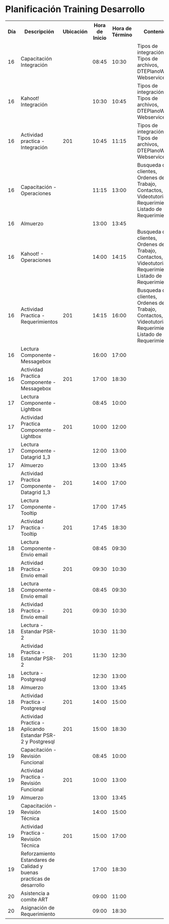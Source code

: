 # Planificación Training Desarrollo

<table>
    <tr>
        <th>Día</th>
        <th>Descripción</th>
		<th>Ubicación</th>
		<th>Hora de Inicio</th>
		<th>Hora de Término</th>
        <th>Contenido</th>
		<th>Tipo de Actividad</th>
		<th>Área Responsable</th>
		<th>Nombre de Responsable</th>
    </tr>
    </tr>
		<tr>
        <td>16</td>
		<td>Capacitación Integración</td>
		<td></td>
		<td>08:45</td>
		<td>10:30</td>
		<td>Tipos de integración, Tipos de archivos, DTEPlanoWs, Webservices</td>
		<td>Grupal</td>
		<td>PD</td>
		<td></td>
    </tr>
    </tr>
		<tr>
        <td>16</td>
		<td>Kahoot! Integración</td>
		<td></td>
		<td>10:30</td>
		<td>10:45</td>
		<td>Tipos de integración, Tipos de archivos, DTEPlanoWs, Webservices</td>
		<td>Grupal</td>
		<td>PD</td>
		<td></td>
    </tr>
    </tr>
		<tr>
        <td>16</td>
		<td>Actividad practica - Integración</td>
		<td>201</td>
		<td>10:45</td>
		<td>11:15</td>
		<td>Tipos de integración, Tipos de archivos, DTEPlanoWs, Webservices</td>
		<td>Grupal</td>
		<td>PD</td>
		<td></td>
    </tr>
    </tr>
		<tr>
        <td>16</td>
		<td>Capacitación - Operaciones</td>
		<td></td>
		<td>11:15</td>
		<td>13:00</td>
		<td>Busqueda de clientes, Ordenes de Trabajo, Contactos, Videotutoriales, Requerimientos, Listado de Requerimientos</td>
		<td>Grupal</td>
		<td>PD</td>
		<td></td>
    </tr>
    </tr>
		<tr>
        <td>16</td>
		<td>Almuerzo</td>
		<td></td>
		<td>13:00</td>
		<td>13:45</td>
		<td></td>
		<td></td>
		<td></td>
		<td></td>
    </tr>
    </tr>
		<tr>
        <td>16</td>
		<td>Kahoot! - Operaciones</td>
		<td></td>
		<td>14:00</td>
		<td>14:15</td>
		<td>Busqueda de clientes, Ordenes de Trabajo, Contactos, Videotutoriales, Requerimientos, Listado de Requerimientos</td>
		<td>Grupal</td>
		<td>PD</td>
		<td></td>
    </tr>
    </tr>
		<tr>
        <td>16</td>
		<td>Actividad Practica - Requerimientos</td>
		<td>201</td>
		<td>14:15</td>
		<td>16:00</td>
		<td>Busqueda de clientes, Ordenes de Trabajo, Contactos, Videotutoriales, Requerimientos, Listado de Requerimientos</td>
		<td>Individual</td>
		<td>Trainee Desarrollo</td>
		<td></td>
    </tr>
    </tr>
		<tr>
        <td>16</td>
		<td>Lectura Componente - Messagebox</td>
		<td></td>
		<td>16:00</td>
		<td>17:00</td>
		<td></td>
		<td>Individual</td>
		<td>Trainee Desarrollo</td>
		<td>Wiki</td>
    </tr>
    </tr>
		<tr>
        <td>16</td>
		<td>Actividad Practica Componente - Messagebox</td>
		<td>201</td>
		<td>17:00</td>
		<td>18:30</td>
		<td></td>
		<td>Individual</td>
		<td>Trainee Desarrollo</td>
		<td>Wiki</td>
    </tr>
    </tr>
		<tr>
        <td>17</td>
		<td>Lectura Componente - Lightbox</td>
		<td></td>
		<td>08:45</td>
		<td>10:00</td>
		<td></td>
		<td>Individual</td>
		<td>Trainee Desarrollo</td>
		<td>Wiki</td>
    </tr>
    </tr>
		<tr>
        <td>17</td>
		<td>Actividad Practica Componente - Lightbox</td>
		<td>201</td>
		<td>10:00</td>
		<td>12:00</td>
		<td></td>
		<td>Individual</td>
		<td>Trainee Desarrollo</td>
		<td>Wiki</td>
    </tr>
    </tr>
		<tr>
        <td>17</td>
		<td>Lectura Componente - Datagrid 1,3</td>
		<td></td>
		<td>12:00</td>
		<td>13:00</td>
		<td></td>
		<td>Individual</td>
		<td>Trainee Desarrollo</td>
		<td>Wiki</td>
    </tr>
    </tr>
		<tr>
        <td>17</td>
		<td>Almuerzo</td>
		<td></td>
		<td>13:00</td>
		<td>13:45</td>
		<td></td>
		<td></td>
		<td></td>
		<td></td>
    </tr>
    </tr>
		<tr>
        <td>17</td>
		<td>Actividad Practica Componente - Datagrid 1,3</td>
		<td>201</td>
		<td>14:00</td>
		<td>17:00</td>
		<td></td>
		<td>Individual</td>
		<td>Trainee Desarrollo</td>
		<td></td>
    </tr>
    </tr>
		<tr>
        <td>17</td>
		<td>Lectura Componente - Tooltip</td>
		<td></td>
		<td>17:00</td>
		<td>17:45</td>
		<td></td>
		<td>Individual</td>
		<td>Trainee Desarrollo</td>
		<td>Wiki</td>
    </tr>
    </tr>
		<tr>
        <td>17</td>
		<td>Actividad Practica - Tooltip</td>
		<td>201</td>
		<td>17:45</td>
		<td>18:30</td>
		<td></td>
		<td>Individual</td>
		<td>Trainee Desarrollo</td>
		<td></td>
    </tr>
    </tr>
		<tr>
        <td>18</td>
		<td>Lectura Componente - Envio email</td>
		<td></td>
		<td>08:45</td>
		<td>09:30</td>
		<td></td>
		<td>Individual</td>
		<td>Trainee Desarrollo</td>
		<td>Wiki</td>
    </tr>
    </tr>
		<tr>
        <td>18</td>
		<td>Actividad Practica - Envio email</td>
		<td>201</td>
		<td>09:30</td>
		<td>10:30</td>
		<td></td>
		<td>Individual</td>
		<td>Trainee Desarrollo</td>
		<td></td>
    </tr>
    </tr>
		<tr>
        <td>18</td>
		<td>Lectura Componente - Envio email</td>
		<td></td>
		<td>08:45</td>
		<td>09:30</td>
		<td></td>
		<td>Individual</td>
		<td>Trainee Desarrollo</td>
		<td>Wiki</td>
    </tr>
    </tr>
		<tr>
        <td>18</td>
		<td>Actividad Practica - Envio email</td>
		<td>201</td>
		<td>09:30</td>
		<td>10:30</td>
		<td></td>
		<td>Individual</td>
		<td>Trainee Desarrollo</td>
		<td></td>
    </tr>
    </tr>
		<tr>
        <td>18</td>
		<td>Lectura - Estandar PSR-2</td>
		<td></td>
		<td>10:30</td>
		<td>11:30</td>
		<td></td>
		<td>Individual</td>
		<td>Trainee Desarrollo</td>
		<td>Wiki</td>
    </tr>
    </tr>
		<tr>
        <td>18</td>
		<td>Actividad Practica - Estandar PSR-2</td>
		<td>201</td>
		<td>11:30</td>
		<td>12:30</td>
		<td></td>
		<td>Individual</td>
		<td>Trainee Desarrollo</td>
		<td></td>
    </tr>
    </tr>
		<tr>
        <td>18</td>
		<td>Lectura - Postgresql</td>
		<td></td>
		<td>12:30</td>
		<td>13:00</td>
		<td></td>
		<td>Individual</td>
		<td>Trainee Desarrollo</td>
		<td>Wiki</td>
    </tr>
    </tr>
		<tr>
        <td>18</td>
		<td>Almuerzo</td>
		<td></td>
		<td>13:00</td>
		<td>13:45</td>
		<td></td>
		<td></td>
		<td></td>
		<td></td>
    </tr>
    </tr>
		<tr>
        <td>18</td>
		<td>Actividad Practica - Postgresql</td>
		<td>201</td>
		<td>14:00</td>
		<td>15:00</td>
		<td></td>
		<td>Individual</td>
		<td>Trainee Desarrollo</td>
		<td></td>
    </tr>
    </tr>
		<tr>
        <td>18</td>
		<td>Actividad Practica - Aplicando Estandar PSR-2 y Postgresql</td>
		<td>201</td>
		<td>15:00</td>
		<td>18:30</td>
		<td></td>
		<td>Individual</td>
		<td>Trainee Desarrollo</td>
		<td></td>
    </tr>
	</tr>
		<tr>
        <td>19</td>
		<td>Capacitación - Revisión Funcional</td>
		<td></td>
		<td>08:45</td>
		<td>10:00</td>
		<td></td>
		<td>Grupal</td>
		<td>PD</td>
		<td></td>
    </tr>
	</tr>
		<tr>
        <td>19</td>
		<td>Actividad Practica - Revisión Funcional</td>
		<td>201</td>
		<td>10:00</td>
		<td>13:00</td>
		<td></td>
		<td>Individual</td>
		<td>PD</td>
		<td></td>
    </tr>
    </tr>
		<tr>
        <td>19</td>
		<td>Almuerzo</td>
		<td></td>
		<td>13:00</td>
		<td>13:45</td>
		<td></td>
		<td></td>
		<td></td>
		<td></td>
    </tr>
	</tr>
		<tr>
        <td>19</td>
		<td>Capacitación - Revisión Técnica</td>
		<td></td>
		<td>14:00</td>
		<td>15:00</td>
		<td></td>
		<td>Grupal</td>
		<td>PD</td>
		<td></td>
    </tr>
	</tr>
		<tr>
        <td>19</td>
		<td>Actividad Practica - Revisión Técnica</td>
		<td>201</td>
		<td>15:00</td>
		<td>17:00</td>
		<td></td>
		<td>Individual</td>
		<td>PD</td>
		<td></td>
    </tr>
	</tr>
		<tr>
        <td>19</td>
		<td>Reforzamiento Estandares de Calidad y buenas practicas de desarrollo</td>
		<td></td>
		<td>17:00</td>
		<td>18:30</td>
		<td></td>
		<td>Individual</td>
		<td>PD</td>
		<td></td>
    </tr>
	</tr>
		<tr>
        <td>20</td>
		<td>Asistencia a comite ART</td>
		<td></td>
		<td>09:00</td>
		<td>11:00</td>
		<td></td>
		<td>Individual</td>
		<td>PD</td>
		<td></td>
    </tr>
	</tr>
		<tr>
        <td>20</td>
		<td>Asignación de Requerimiento</td>
		<td></td>
		<td>09:00</td>
		<td>18:30</td>
		<td></td>
		<td>Individual</td>
		<td>Trainee Desarrollo</td>
		<td></td>
    </tr>
